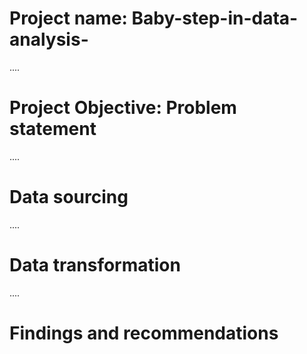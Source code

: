 # Project name: Baby-step-in-data-analysis-
....
# Project Objective: Problem statement
 ....
# Data sourcing

....
# Data transformation
....
# Findings and recommendations

